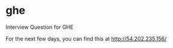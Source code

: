 # ghe
Interview Question for GHE

For the next few days, you can find this at http://54.202.235.156/
